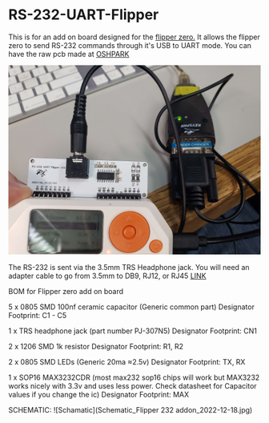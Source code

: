 # RS-232-UART-Flipper
This is for an add on board designed for the [flipper zero.](https://flipperzero.one/) It allows the flipper zero to send RS-232 commands through it's USB to UART mode. You can have the raw pcb made at [OSHPARK](https://oshpark.com/shared_projects/RmFaMpFD)

![addon-pic](20221217_143148.jpg)

The RS-232 is sent via the 3.5mm TRS Headphone jack. You will need an adapter cable to go from 3.5mm to DB9, RJ12, or RJ45  [LINK](https://www.amazon.com/LIANSHU-DC3-5mm-Serial-RS232-Cable/dp/B07G2ZL3SL)


BOM for Flipper zero add on board

5 x 0805 SMD 100nf ceramic capacitor (Generic common part) Designator Footprint: C1 - C5  
  
1 x TRS headphone jack (part number PJ-307N5)  Designator Footprint: CN1  
  
2 x 1206 SMD 1k resistor Designator Footprint: R1, R2  
  
2 x 0805 SMD LEDs (Generic 20ma ≈2.5v) Designator Footprint: TX, RX  
  
1 x SOP16 MAX3232CDR (most max232 sop16 chips will work but MAX3232 works nicely with 3.3v and uses less power. Check datasheet for Capacitor values if you change the ic) Designator Footprint: MAX 

SCHEMATIC:
![Schamatic](Schematic_Flipper 232 addon_2022-12-18.jpg)

